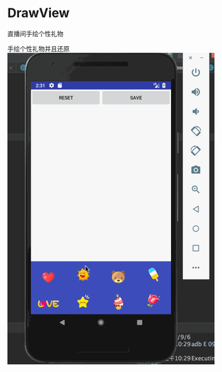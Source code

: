 # DrawView
直播间手绘个性礼物    


手绘个性礼物并且还原   
![个性礼物](https://github.com/GentleLi/DrawView/blob/master/draw.gif)
